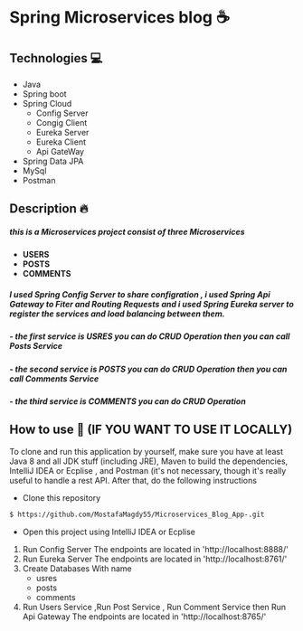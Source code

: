 # Spring Microservices blog :coffee:



## Technologies :computer:

- Java
- Spring boot
- Spring Cloud
   - Config Server
   - Congig Client
   - Eureka Server
   - Eureka Client
   -  Api GateWay 
- Spring Data JPA 
- MySql
- Postman


## Description :fire: 

##### this is a Microservices project consist of three Microservices 
- **USERS**
- **POSTS**
- **COMMENTS**
 ##### I used  Spring Config Server to share configration , i used Spring Api Gateway to Fiter and Routing  Requests and  i used Spring Eureka server to register the services and load balancing between them.
 
##### - the first service is USRES you can do CRUD Operation then you can call Posts Service
##### - the second service is POSTS you can do CRUD Operation then you can call Comments Service
##### - the third service is COMMENTS you can do CRUD Operation 



## How to use :wave: (IF YOU WANT TO USE IT LOCALLY) 

To clone and run this application by yourself, make sure you have at least Java 8 and all JDK stuff (including JRE), Maven to build the dependencies,
IntelliJ IDEA or Ecplise , and Postman (it's not necessary, though it's really useful to handle a rest API. After that, do the following instructions

- Clone this repository
```bash
$ https://github.com/MostafaMagdy55/Microservices_Blog_App-.git
```
- Open this project using  IntelliJ IDEA or Ecplise
 
1.  Run Config Server The endpoints are located in 'http://localhost:8888/'
2.  Run Eureka Server The endpoints are located in 'http://localhost:8761/'
3.  Create Databases With name
    -  usres
    -   posts
    -   comments
5.  Run Users Service ,Run Post Service , Run Comment Service then Run  Api Gateway The endpoints are located in 'http://localhost:8765/'




 
